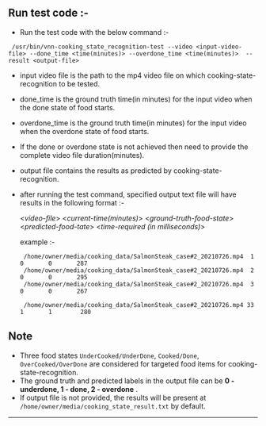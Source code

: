 ## Run test code :-
  - Run the test code with the below command :-
  ```
   /usr/bin/vnn-cooking_state_recognition-test --video <input-video-file> --done_time <time(minutes)> --overdone_time <time(minutes)>  --result <output-file>
  ```
   - input video file is the path to the mp4 video file on which cooking-state-recognition to be tested. 
   - done_time is the ground truth time(in minutes) for the input video when the done state of food starts.  
   - overdone_time is the ground truth time(in minutes) for the input video when the overdone state of food starts.
   - If the done or overdone state is not achieved then need to provide the complete video file duration(minutes).
   - output file contains the results as predicted by cooking-state-recognition.
   
       

   - after running the test command, specified output text file will have results in the following format :-
      
       <*video-file*> <*current-time(minutes)*> <*ground-truth-food-state*> <*predicted-food-tate*> <*time-required (in milliseconds)*>
       
       example :-
       ```
        /home/owner/media/cooking_data/SalmonSteak_case#2_20210726.mp4  1       0       0       287
        /home/owner/media/cooking_data/SalmonSteak_case#2_20210726.mp4  2       0       0       295
        /home/owner/media/cooking_data/SalmonSteak_case#2_20210726.mp4  3       0       0       267
       
        /home/owner/media/cooking_data/SalmonSteak_case#2_20210726.mp4 33       1       1        280
       ```
  
## Note
  - Three food states `UnderCooked/UnderDone`, `Cooked/Done`, `OverCooked/OverDone` are considered for targeted food items for cooking-state-recognition.
  - The ground truth and predicted labels in the output file can be **0 - underdone, 1 - done, 2 - overdone** . 
  - If output file is not provided, the results will be present at ```/home/owner/media/cooking_state_result.txt``` by default.
  
---
